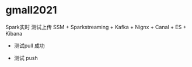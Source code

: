 # gmall2021
Spark实时
测试上传
SSM + Sparkstreaming + Kafka + Nignx + Canal + ES + Kibana


+ 测试pull 成功 

+ 测试 push 